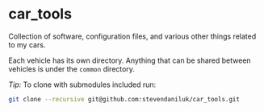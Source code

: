# car_tools
Collection of software, configuration files, and various other things related to my cars.

Each vehicle has its own directory. Anything that can be shared between vehicles is under the `common` directory.

*Tip:* To clone with submodules included run:
```bash
git clone --recursive git@github.com:stevendaniluk/car_tools.git
```
